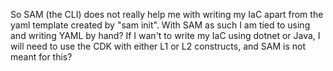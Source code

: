 So SAM (the CLI) does not really help me with writing my IaC apart from the yaml template created by "sam init". With SAM as such I am tied to using and writing YAML by hand? If I wan't to write my IaC using dotnet or Java, I will need to use the CDK with either L1 or L2 constructs, and SAM is not meant for this?